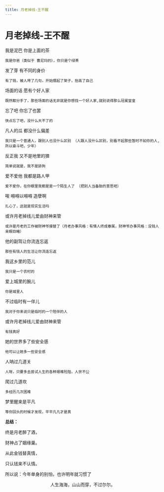 ```yaml
---
title: 月老掉线-王不醒
---
```


# 月老掉线-王不醒

我是泥巴 你是上面的茶

```text
我是你爸（类似于 曹尼玛的），你只是个绿茶
```

发了芽 有不同的身价

```
有了钱，被人垮了几句，开始摆起了架子，抬高了自己
```

场面的话 愿有个好人家

```
既然都分手了，那些场面的话无非就是你想找一个好人家,就别说得那么冠冕堂皇
```

忘了吧 你忘了也罢

```
快点忘了吧，没什么大不了的
```

凡人的瓜 都没什么偏差

```
我只是一个普通人，跟别人也没什么区别 （人跟人没什么区别，别看不起那些暂时不如你的人,所以奋斗吧，少年）
```

反正我 又不是地里的猹 

```
简单说就是，我不是舔狗
```

爱不爱他 我都是路人甲

```
爱不爱你，在你眼里我都是是一个陌生人了 （把别人当备胎的意思吧）
```


唉 嘚嘚以嘚嘚 造孽啊
```text
扎心了，这就是现实生活吗
```
或许月老掉线儿爱由财神来管
```text
或许是月老的工作被财神爷接替了（月老办事风格：有情人终成眷属，财神爷办事风格：没钱人亲眼目睹）
```
他的副驾让你流连忘返
```text
那些有钱人的生活让你流连忘返
```
我这乡里的范儿
```text
我只是一个农村的
```
爱上城里的腕儿
```text
你是城里人
```
不过临时有一伴儿
```text
我对于你来说只是临时的一个陪伴的人
```
或许月老掉线儿爱由财神来管
```text
有钱真好
```
她的世界多了些安全感
```text
他可以让她多一些安全感
```
人呐过几道关
```text
人呀，只要多去尝试人生的各种艰难险阻，人世不公
```
爬过几道坎
```text
多经历几次困难
```
梦里醒来是平凡
```text
等你回头的时候才发现，平平凡凡才是真
```



**总结：** 

终是月老醉了酒，

财神占了姻缘巢。

从此金钱替真情，

只认钱来不认情。



所以说：今年单身的别怕，也许明年就习惯了



<p style="text-align:center">人生海海，山山而穿，不过尔尔。</p>

